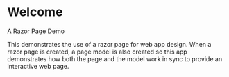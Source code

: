# Welcome
A Razor Page Demo

This demonstrates the use of a razor page for web app design.
When a razor page is created, a page model is also created so 
this app demonstrates how both the page and the model work in 
sync to provide an interactive web page.